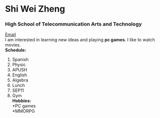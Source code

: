 # Shi Wei Zheng  
### High School of Telecommunication Arts and Technology  
[Email](shiz3150@hstat.org)  
I am interested in learning new ideas and playing __pc games__. I like to watch movies.  
**Schedule:**  
1. Spanish  
2. Physic  
3. APUSH  
4. English  
5. Algebra  
6. Lunch  
7. SEP11  
8. Gym  
**Hobbies:**  
*PC games  
 *MMORPG